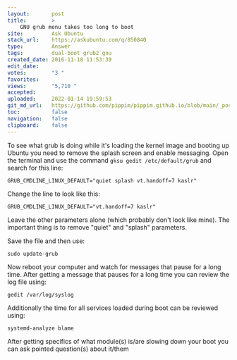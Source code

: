 ```yaml
---
layout:       post
title:        >
    GNU grub menu takes too long to boot
site:         Ask Ubuntu
stack_url:    https://askubuntu.com/q/850840
type:         Answer
tags:         dual-boot grub2 gnu
created_date: 2016-11-18 11:53:39
edit_date:    
votes:        "3 "
favorites:    
views:        "5,710 "
accepted:     
uploaded:     2022-01-14 19:59:53
git_md_url:   https://github.com/pippim/pippim.github.io/blob/main/_posts/2016/2016-11-18-GNU-grub-menu-takes-too-long-to-boot.md
toc:          false
navigation:   false
clipboard:    false
---
```


To see what grub is doing while it's loading the kernel image and booting up Ubuntu you need to remove the splash screen and enable messaging. Open the terminal and use the command `gksu gedit /etc/default/grub` and search for this line:

``` 
GRUB_CMDLINE_LINUX_DEFAULT="quiet splash vt.handoff=7 kaslr"

```

Change the line to look like this:

``` 
GRUB_CMDLINE_LINUX_DEFAULT="vt.handoff=7 kaslr"

```

Leave the other parameters alone (which probably don't look like mine). The important thing is to remove "quiet" and "splash" parameters.

Save the file and then use:

``` 
sudo update-grub

```

Now reboot your computer and watch for messages that pause for a long time. After getting a message that pauses for a long time you can review the log file using:

``` 
gedit /var/log/syslog

```

Additionally the time for all services loaded during boot can be reviewed using:

``` 
systemd-analyze blame

```

After getting specifics of what module(s) is/are slowing down your boot you can ask pointed question(s) about it/them
